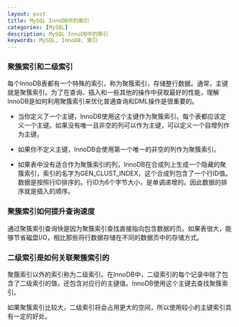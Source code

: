 ```yaml
---
layout: post
title: MySQL InnoDB中的索引
categories: [MySQL]
description: MySQL InnoDB中的索引
keywords: MySQL, InnoDB, 索引
---
```


### 聚簇索引和二级索引

每个InnoDB表都有一个特殊的索引，称为聚簇索引，存储整行数据。通常，主键就是聚簇索引。为了在查询、插入和一些其他的操作中获取最好的性能，理解InnoDB是如何利用聚簇索引来优化普通查询和DML操作是很重要的。

- 当你定义了一个主键，InnoDB使用这个主键作为聚簇索引。每个表都应该定义一个主键。如果没有唯一且非空的列可以作为主键，可以定义一个自增列作为主键。

- 如果你不定义主键，InnoDB会使用第一个唯一的非空的列作为聚簇索引。
- 如果表中没有适合作为聚簇索引的列，InnoDB在合成列上生成一个隐藏的聚簇索引，索引的名字为GEN_CLUST_INDEX，这个合成列包含了一个行ID值。数据是按照行ID排序的。行ID为6个字节大小，是单调递增的。因此数据的排序就是插入的顺序。

### 聚簇索引如何提升查询速度

通过聚簇索引查询快是因为聚簇索引查找直接指向包含数据的页。如果表很大，能够节省磁盘I/O，相比那些将行数据存储在不同的数据页中的存储方式。

### 二级索引是如何关联聚簇索引的

聚簇索引以外的索引称为二级索引。在InnoDB中，二级索引的每个记录中除了包含了二级索引的值，还包含对应行的主键值。InnoDB使用这个主键去查找聚簇索引。

如果聚簇索引比较大，二级索引将会占用更大的空间，所以使用较小的主键索引具有一定的好处。
